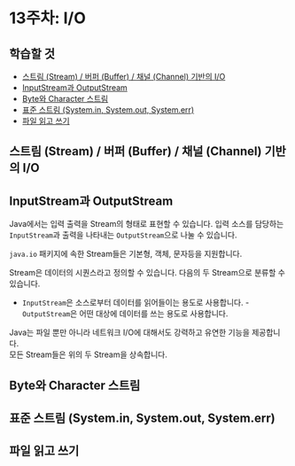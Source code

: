 # 13주차: I/O

## 학습할 것

- [스트림 (Stream) / 버퍼 (Buffer) / 채널 (Channel) 기반의 I/O](#스트림-stream--버퍼-buffer--채널-channel-기반의-io)
- [InputStream과 OutputStream](#inputstream과-outputstream)
- [Byte와 Character 스트림](#byte와-character-스트림)
- [표준 스트림 (System.in, System.out, System.err)](#표준-스트림-systemin-systemout-systemerr)
- [파일 읽고 쓰기](#파일-읽고-쓰기)

## 스트림 (Stream) / 버퍼 (Buffer) / 채널 (Channel) 기반의 I/O

## InputStream과 OutputStream

Java에서는 입력 출력을 Stream의 형태로 표현할 수 있습니다. 입력 소스를 담당하는 `InputStream`과 출력을 나타내는 `OutputStream`으로 나눌 수 있습니다.

`java.io` 패키지에 속한 Stream들은 기본형, 객체, 문자등을 지원합니다.

Stream은 데이터의 시퀀스라고 정의할 수 있습니다. 다음의 두 Stream으로 분류할 수 있습니다.

- `InputStream`은 소스로부터 데이터를 읽어들이는 용도로 사용합니다.
-`OutputStream`은 어떤 대상에 데이터를 쓰는 용도로 사용합니다.

Java는 파일 뿐만 아니라 네트워크 I/O에 대해서도 강력하고 유연한 기능을 제공합니다.  
모든 Stream들은 위의 두 Stream을 상속합니다.

## Byte와 Character 스트림

## 표준 스트림 (System.in, System.out, System.err)

## 파일 읽고 쓰기
